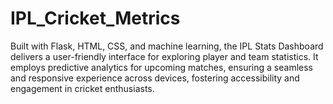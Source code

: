# IPL_Cricket_Metrics
Built with Flask, HTML, CSS, and machine learning, the IPL Stats Dashboard delivers a user-friendly interface for exploring player and team statistics. It employs predictive analytics for upcoming matches, ensuring a seamless and responsive experience across devices, fostering accessibility and engagement in cricket enthusiasts.
